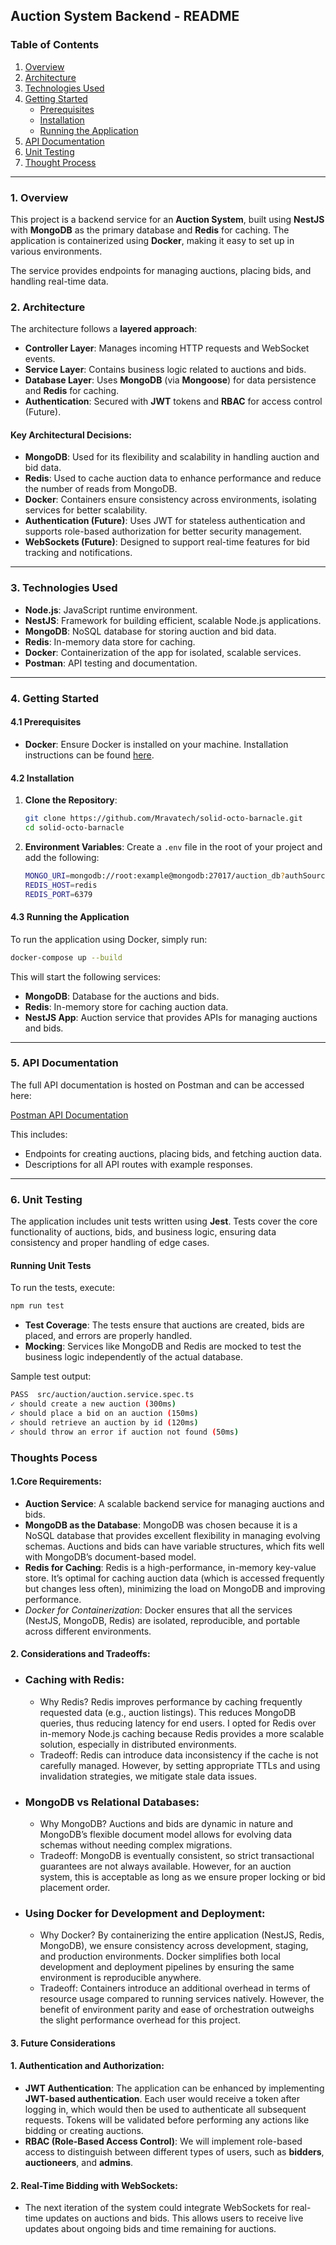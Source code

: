 
## Auction System Backend - README

### Table of Contents
1. [Overview](#overview)
2. [Architecture](#architecture)
3. [Technologies Used](#technologies-used)
4. [Getting Started](#getting-started)
   - [Prerequisites](#prerequisites)
   - [Installation](#installation)
   - [Running the Application](#running-the-application)
5. [API Documentation](#api-documentation)
6. [Unit Testing](#unit-testing)
7. [Thought Process](#Thought-Process)

---

### 1. Overview

This project is a backend service for an **Auction System**, built using **NestJS** with **MongoDB** as the primary database and **Redis** for caching. The application is containerized using **Docker**, making it easy to set up in various environments. 

The service provides endpoints for managing auctions, placing bids, and handling real-time data.

### 2. Architecture

The architecture follows a **layered approach**:
- **Controller Layer**: Manages incoming HTTP requests and WebSocket events.
- **Service Layer**: Contains business logic related to auctions and bids.
- **Database Layer**: Uses **MongoDB** (via **Mongoose**) for data persistence and **Redis** for caching.
- **Authentication**: Secured with **JWT** tokens and **RBAC** for access control (Future).

#### Key Architectural Decisions:
- **MongoDB**: Used for its flexibility and scalability in handling auction and bid data.
- **Redis**: Used to cache auction data to enhance performance and reduce the number of reads from MongoDB.
- **Docker**: Containers ensure consistency across environments, isolating services for better scalability.
- **Authentication (Future)**: Uses JWT for stateless authentication and supports role-based authorization for better security management.
- **WebSockets (Future)**: Designed to support real-time features for bid tracking and notifications.

---

### 3. Technologies Used

- **Node.js**: JavaScript runtime environment.
- **NestJS**: Framework for building efficient, scalable Node.js applications.
- **MongoDB**: NoSQL database for storing auction and bid data.
- **Redis**: In-memory data store for caching.
- **Docker**: Containerization of the app for isolated, scalable services.
- **Postman**: API testing and documentation.

---

### 4. Getting Started

#### 4.1 Prerequisites

- **Docker**: Ensure Docker is installed on your machine. Installation instructions can be found [here](https://docs.docker.com/get-docker/).

#### 4.2 Installation

1. **Clone the Repository**:
   ```bash
   git clone https://github.com/Mravatech/solid-octo-barnacle.git
   cd solid-octo-barnacle
   ```

2. **Environment Variables**:
   Create a `.env` file in the root of your project and add the following:
   ```bash
   MONGO_URI=mongodb://root:example@mongodb:27017/auction_db?authSource=admin
   REDIS_HOST=redis
   REDIS_PORT=6379
   ```

#### 4.3 Running the Application

To run the application using Docker, simply run:

```bash
docker-compose up --build
```

This will start the following services:
- **MongoDB**: Database for the auctions and bids.
- **Redis**: In-memory store for caching auction data.
- **NestJS App**: Auction service that provides APIs for managing auctions and bids.

---

### 5. API Documentation

The full API documentation is hosted on Postman and can be accessed here:

[Postman API Documentation](https://documenter.getpostman.com/view/1317561/2sAXqs83Mo)

This includes:
- Endpoints for creating auctions, placing bids, and fetching auction data.
- Descriptions for all API routes with example responses.

---

### 6. Unit Testing

The application includes unit tests written using **Jest**. Tests cover the core functionality of auctions, bids, and business logic, ensuring data consistency and proper handling of edge cases.

#### Running Unit Tests

To run the tests, execute:

```bash
npm run test
```

- **Test Coverage**: The tests ensure that auctions are created, bids are placed, and errors are properly handled.
- **Mocking**: Services like MongoDB and Redis are mocked to test the business logic independently of the actual database.

Sample test output:
```bash
PASS  src/auction/auction.service.spec.ts
✓ should create a new auction (300ms)
✓ should place a bid on an auction (150ms)
✓ should retrieve an auction by id (120ms)
✓ should throw an error if auction not found (50ms)
```




###  Thoughts Pocess

#### 1.Core Requirements:
  - **Auction Service**: A scalable backend service for managing auctions and bids.
  - **MongoDB as the Database**: MongoDB was chosen because it is a NoSQL database that provides excellent flexibility in managing evolving schemas. Auctions and bids can have variable structures, which fits well with MongoDB’s document-based model.
  - **Redis for Caching**: Redis is a high-performance, in-memory key-value store. It’s optimal for caching auction data (which is accessed frequently but changes less often), minimizing the load on MongoDB and improving performance.
  - *Docker for Containerization*: Docker ensures that all the services (NestJS, MongoDB, Redis) are isolated, reproducible, and portable across different environments.


#### 2. Considerations and Tradeoffs:

- ### Caching with Redis:

  - Why Redis? Redis improves performance by caching frequently requested data (e.g., auction listings). This reduces MongoDB queries, thus reducing latency for end users. I opted for Redis over in-memory Node.js caching because Redis provides a more scalable solution, especially in distributed environments.
  - Tradeoff: Redis can introduce data inconsistency if the cache is not carefully managed. However, by setting appropriate TTLs and using invalidation strategies, we mitigate stale data issues.

- ### MongoDB vs Relational Databases:

  - Why MongoDB? Auctions and bids are dynamic in nature and MongoDB’s flexible document model allows for evolving data schemas without needing complex migrations.
  - Tradeoff: MongoDB is eventually consistent, so strict transactional guarantees are not always available. However, for an auction system, this is acceptable as long as we ensure proper locking or bid placement order.

- ### Using Docker for Development and Deployment:

  - Why Docker? By containerizing the entire application (NestJS, Redis, MongoDB), we ensure consistency across development, staging, and production environments. Docker simplifies both local development and deployment pipelines by ensuring the same environment is reproducible anywhere.
  - Tradeoff: Containers introduce an additional overhead in terms of resource usage compared to running services natively. However, the benefit of environment parity and ease of orchestration outweighs the slight performance overhead for this project.

#### 3. Future Considerations

#### 1. **Authentication and Authorization**:
- **JWT Authentication**: The application can be enhanced by implementing **JWT-based authentication**. Each user would receive a token after logging in, which would then be used to authenticate all subsequent requests. Tokens will be validated before performing any actions like bidding or creating auctions.
- **RBAC (Role-Based Access Control)**: We will implement role-based access to distinguish between different types of users, such as **bidders**, **auctioneers**, and **admins**.


#### 2. **Real-Time Bidding with WebSockets**:
- The next iteration of the system could integrate WebSockets for real-time updates on auctions and bids. This allows users to receive live updates about ongoing bids and time remaining for auctions.
